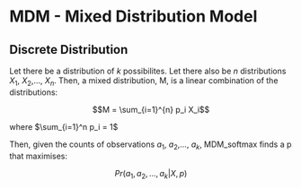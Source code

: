 # MDM - Mixed Distribution Model

## Discrete Distribution

Let there be a distribution of $k$ possibilites. Let there also be $n$ distributions $X_1$, $X_2$,..., $X_n$. Then, a mixed distribution, M, is a linear combination of the distributions:

$$M = \sum_{i=1}^{n} p_i X_i$$

where $\sum_{i=1}^n p_i = 1$

Then, given the counts of observations $a_1$, $a_2$,..., $a_k$, MDM_softmax finds a p that maximises:

$$ Pr(a_1,a_2,...,a_k | X, p) $$ 

